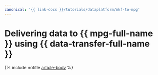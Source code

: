 ```yaml
---
canonical: '{{ link-docs }}/tutorials/dataplatform/mkf-to-mpg'
---
```


# Delivering data to {{ mpg-full-name }} using {{ data-transfer-full-name }}


{% include notitle [article-body](../../_tutorials/dataplatform/datatransfer/mkf-to-mpg.md) %}
